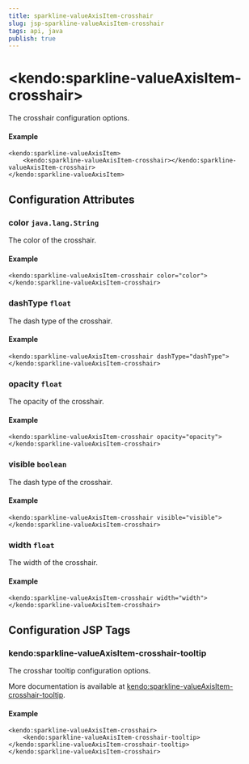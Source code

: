 ```yaml
---
title: sparkline-valueAxisItem-crosshair
slug: jsp-sparkline-valueAxisItem-crosshair
tags: api, java
publish: true
---
```


# \<kendo:sparkline-valueAxisItem-crosshair\>

The crosshair configuration options.

#### Example
    <kendo:sparkline-valueAxisItem>
        <kendo:sparkline-valueAxisItem-crosshair></kendo:sparkline-valueAxisItem-crosshair>
    </kendo:sparkline-valueAxisItem>

## Configuration Attributes

### color `java.lang.String`

The color of the crosshair.

#### Example
    <kendo:sparkline-valueAxisItem-crosshair color="color">
    </kendo:sparkline-valueAxisItem-crosshair>

### dashType `float`

The dash type of the crosshair.

#### Example
    <kendo:sparkline-valueAxisItem-crosshair dashType="dashType">
    </kendo:sparkline-valueAxisItem-crosshair>

### opacity `float`

The opacity of the crosshair.

#### Example
    <kendo:sparkline-valueAxisItem-crosshair opacity="opacity">
    </kendo:sparkline-valueAxisItem-crosshair>

### visible `boolean`

The dash type of the crosshair.

#### Example
    <kendo:sparkline-valueAxisItem-crosshair visible="visible">
    </kendo:sparkline-valueAxisItem-crosshair>

### width `float`

The width of the crosshair.

#### Example
    <kendo:sparkline-valueAxisItem-crosshair width="width">
    </kendo:sparkline-valueAxisItem-crosshair>


##  Configuration JSP Tags

### kendo:sparkline-valueAxisItem-crosshair-tooltip

The crosshar tooltip configuration options.

More documentation is available at [kendo:sparkline-valueAxisItem-crosshair-tooltip](sparkline/valueaxisitem-crosshair-tooltip).

#### Example

    <kendo:sparkline-valueAxisItem-crosshair>
        <kendo:sparkline-valueAxisItem-crosshair-tooltip></kendo:sparkline-valueAxisItem-crosshair-tooltip>
    </kendo:sparkline-valueAxisItem-crosshair>

